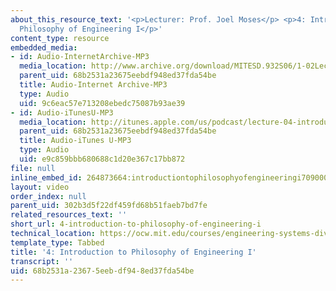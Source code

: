```yaml
---
about_this_resource_text: '<p>Lecturer: Prof. Joel Moses</p> <p>4: Introduction to
  Philosophy of Engineering I</p>'
content_type: resource
embedded_media:
- id: Audio-InternetArchive-MP3
  media_location: http://www.archive.org/download/MITESD.932S06/1-02Lecture04_IntroductionToPhilosophyOfEngineeringI.mp3
  parent_uid: 68b2531a23675eebdf948ed37fda54be
  title: Audio-Internet Archive-MP3
  type: Audio
  uid: 9c6eac57e713208ebedc75087b93ae39
- id: Audio-iTunesU-MP3
  media_location: http://itunes.apple.com/us/podcast/lecture-04-introduction-to/id341597867?i=63739027
  parent_uid: 68b2531a23675eebdf948ed37fda54be
  title: Audio-iTunes U-MP3
  type: Audio
  uid: e9c859bbb680688c1d20e367c17bb872
file: null
inline_embed_id: 264873664:introductiontophilosophyofengineeringi7090009
layout: video
order_index: null
parent_uid: 302b3d5f22df459fd68b51faeb7bd7fe
related_resources_text: ''
short_url: 4-introduction-to-philosophy-of-engineering-i
technical_location: https://ocw.mit.edu/courses/engineering-systems-division/esd-932-engineering-ethics-spring-2006/audio-lectures/4-introduction-to-philosophy-of-engineering-i
template_type: Tabbed
title: '4: Introduction to Philosophy of Engineering I'
transcript: ''
uid: 68b2531a-2367-5eeb-df94-8ed37fda54be
---
```

